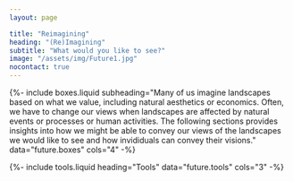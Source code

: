 ```yaml
---
layout: page

title: "Reimagining"
heading: "(Re)Imagining"
subtitle: "What would you like to see?"
image: "/assets/img/Future1.jpg"
nocontact: true
---
```


{%-
include boxes.liquid
subheading="Many of us imagine landscapes based on what we value, including natural aesthetics or economics.  Often, we have to change our views when landscapes are affected by natural events or processes or human activities.   The following sections provides insights into how we might be able to convey our views of the landscapes we would like to see and how invididuals can convey their visions."
data="future.boxes"
cols="4"
-%}

{%-
include tools.liquid
heading="Tools"
data="future.tools"
cols="3"
-%}

